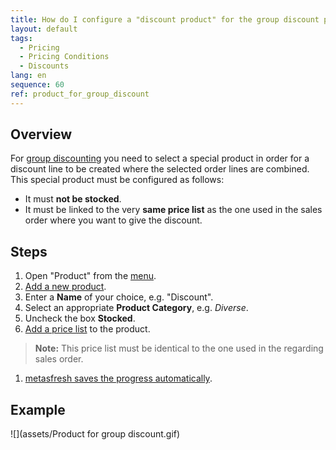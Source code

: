 ```yaml
---
title: How do I configure a "discount product" for the group discount process?
layout: default
tags:
  - Pricing
  - Pricing Conditions
  - Discounts
lang: en
sequence: 60
ref: product_for_group_discount
---
```


## Overview
For [group discounting](Order_line_group_discount) you need to select a special product in order for a discount line to be created where the selected order lines are combined. This special product must be configured as follows:
- It must **not be stocked**.
- It must be linked to the very **same price list** as the one used in the sales order where you want to give the discount.

## Steps
1. Open "Product" from the [menu](Menu).
1. [Add a new product](New_Record_Window).
1. Enter a **Name**  of your choice, e.g. "Discount".
1. Select an appropriate **Product Category**, e.g. *Diverse*.
1. Uncheck the box **Stocked**.
1. [Add a price list](ProductPrice) to the product.
 >**Note:** This price list must be identical to the one used in the regarding sales order.

1. [metasfresh saves the progress automatically](Saveindicator).

## Example
![](assets/Product for group discount.gif)
